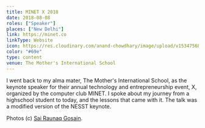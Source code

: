 ```yaml
---
title: MINET X 2018
date: 2018-08-08
roles: ["Speaker"]
places: ["New Delhi"]
link: https://minet.co
linkType: Website
icon: https://res.cloudinary.com/anand-chowdhary/image/upload/v1534756821/icons/minet.png
color: "#69e"
type: content
venue: The Mother's International School
---
```


I went back to my alma mater, The Mother's International School, as the keynote speaker for their annual technology and entrepreneurship event, X, organized by the computer club MINET. I spoke about my journey from a highschool student to today, and the lessons that came with it. The talk was a modified version of the NESST keynote.

<!--more-->

Photos (c) [Sai Raunaq Gosain](https://instagram.com/vellaindian).

<div class="two-images">
	<div><img alt="" src="https://res.cloudinary.com/anand-chowdhary/image/upload/c_scale,w_1080/v1534696102/events/minet-x-2018/IMG_8006.jpg"></div>
	<div><img alt="" src="https://res.cloudinary.com/anand-chowdhary/image/upload/c_scale,w_1080/v1534696109/events/minet-x-2018/IMG_7988.jpg"></div>
</div>
<div class="two-images">
	<div>
		<img alt="" src="https://res.cloudinary.com/anand-chowdhary/image/upload/c_scale,w_1080/v1534697134/events/minet-x-2018/IMG_8045.jpg" style="margin-bottom: 1rem">
		<img alt="" src="https://res.cloudinary.com/anand-chowdhary/image/upload/c_scale,w_1080/v1534696106/events/minet-x-2018/IMG_7997.jpg">
	</div>
	<div><img alt="" src="https://res.cloudinary.com/anand-chowdhary/image/upload/a_auto_left,c_scale,w_1080/a_0/v15346108099/events/minet-x-2018/IMG_7995.jpg"></div>
</div>